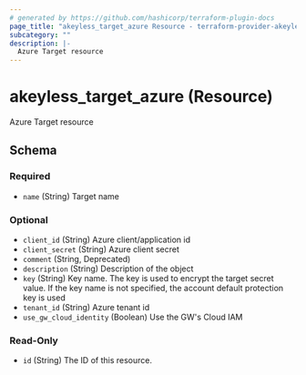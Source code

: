 ```yaml
---
# generated by https://github.com/hashicorp/terraform-plugin-docs
page_title: "akeyless_target_azure Resource - terraform-provider-akeyless"
subcategory: ""
description: |-
  Azure Target resource
---
```


# akeyless_target_azure (Resource)

Azure Target resource



<!-- schema generated by tfplugindocs -->
## Schema

### Required

- `name` (String) Target name

### Optional

- `client_id` (String) Azure client/application id
- `client_secret` (String) Azure client secret
- `comment` (String, Deprecated)
- `description` (String) Description of the object
- `key` (String) Key name. The key is used to encrypt the target secret value. If the key name is not specified, the account default protection key is used
- `tenant_id` (String) Azure tenant id
- `use_gw_cloud_identity` (Boolean) Use the GW's Cloud IAM

### Read-Only

- `id` (String) The ID of this resource.


